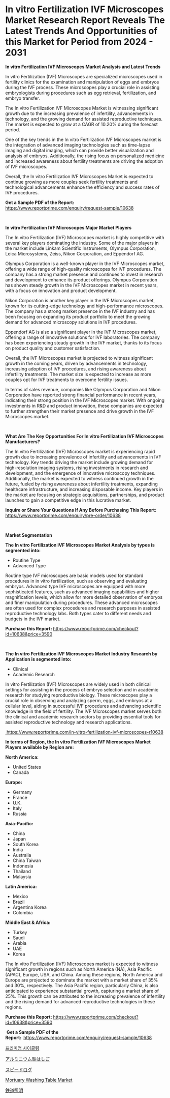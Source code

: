 <p><h1>In vitro Fertilization IVF Microscopes Market Research Report Reveals The Latest Trends And Opportunities of this Market for Period from 2024 - 2031</h1></p><p><strong>In vitro Fertilization IVF Microscopes Market Analysis and Latest Trends</strong></p>
<p><p>In vitro Fertilization (IVF) Microscopes are specialized microscopes used in fertility clinics for the examination and manipulation of eggs and embryos during the IVF process. These microscopes play a crucial role in assisting embryologists during procedures such as egg retrieval, fertilization, and embryo transfer.</p><p>The In vitro Fertilization IVF Microscopes Market is witnessing significant growth due to the increasing prevalence of infertility, advancements in technology, and the growing demand for assisted reproductive techniques. The market is expected to grow at a CAGR of 10.20% during the forecast period.</p><p>One of the key trends in the In vitro Fertilization IVF Microscopes market is the integration of advanced imaging technologies such as time-lapse imaging and digital imaging, which can provide better visualization and analysis of embryos. Additionally, the rising focus on personalized medicine and increased awareness about fertility treatments are driving the adoption of IVF microscopes.</p><p>Overall, the In vitro Fertilization IVF Microscopes Market is expected to continue growing as more couples seek fertility treatments and technological advancements enhance the efficiency and success rates of IVF procedures.</p></p>
<p><strong>Get a Sample PDF of the Report:&nbsp;</strong> <a href="https://www.reportprime.com/enquiry/request-sample/10638">https://www.reportprime.com/enquiry/request-sample/10638</a></p>
<p>&nbsp;</p>
<p><strong>In vitro Fertilization IVF Microscopes Major Market Players</strong></p>
<p><p>The In vitro Fertilization (IVF) Microscopes market is highly competitive with several key players dominating the industry. Some of the major players in the market include Linkam Scientific Instruments, Olympus Corporation, Leica Microsystems, Zeiss, Nikon Corporation, and Eppendorf AG.</p><p>Olympus Corporation is a well-known player in the IVF Microscopes market, offering a wide range of high-quality microscopes for IVF procedures. The company has a strong market presence and continues to invest in research and development to enhance its product offerings. Olympus Corporation has shown steady growth in the IVF Microscopes market in recent years, with a focus on innovation and product development.</p><p>Nikon Corporation is another key player in the IVF Microscopes market, known for its cutting-edge technology and high-performance microscopes. The company has a strong market presence in the IVF industry and has been focusing on expanding its product portfolio to meet the growing demand for advanced microscopy solutions in IVF procedures.</p><p>Eppendorf AG is also a significant player in the IVF Microscopes market, offering a range of innovative solutions for IVF laboratories. The company has been experiencing steady growth in the IVF market, thanks to its focus on product quality and customer satisfaction.</p><p>Overall, the IVF Microscopes market is projected to witness significant growth in the coming years, driven by advancements in technology, increasing adoption of IVF procedures, and rising awareness about infertility treatments. The market size is expected to increase as more couples opt for IVF treatments to overcome fertility issues. </p><p>In terms of sales revenue, companies like Olympus Corporation and Nikon Corporation have reported strong financial performance in recent years, indicating their strong position in the IVF Microscopes market. With ongoing investments in R&D and product innovation, these companies are expected to further strengthen their market presence and drive growth in the IVF Microscopes market.</p></p>
<p>&nbsp;</p>
<p><strong>What Are The Key Opportunities For In vitro Fertilization IVF Microscopes Manufacturers?</strong></p>
<p><p>The In vitro Fertilization (IVF) Microscopes market is experiencing rapid growth due to increasing prevalence of infertility and advancements in IVF technology. Key trends driving the market include growing demand for high-resolution imaging systems, rising investments in research and development, and the emergence of innovative microscopy techniques. Additionally, the market is expected to witness continued growth in the future, fueled by rising awareness about infertility treatments, expanding healthcare infrastructure, and increasing disposable income. Key players in the market are focusing on strategic acquisitions, partnerships, and product launches to gain a competitive edge in this lucrative market.</p></p>
<p><strong>Inquire or Share Your Questions If Any Before Purchasing This Report:</strong> <a href="https://www.reportprime.com/enquiry/pre-order/10638">https://www.reportprime.com/enquiry/pre-order/10638</a></p>
<p>&nbsp;</p>
<p><strong>Market Segmentation</strong></p>
<p><strong>The In vitro Fertilization IVF Microscopes Market Analysis by types is segmented into:</strong></p>
<p><ul><li>Routine Type</li><li>Advanced Type</li></ul></p>
<p><p>Routine type IVF microscopes are basic models used for standard procedures in in vitro fertilization, such as observing and evaluating embryos. Advanced type IVF microscopes are equipped with more sophisticated features, such as advanced imaging capabilities and higher magnification levels, which allow for more detailed observation of embryos and finer manipulation during procedures. These advanced microscopes are often used for complex procedures and research purposes in assisted reproductive technology labs. Both types cater to different needs and budgets in the IVF market.</p></p>
<p><strong>Purchase this Report:&nbsp;</strong><a href="https://www.reportprime.com/checkout?id=10638&price=3590">https://www.reportprime.com/checkout?id=10638&price=3590</a></p>
<p>&nbsp;</p>
<p><strong>The In vitro Fertilization IVF Microscopes Market Industry Research by Application is segmented into:</strong></p>
<p><ul><li>Clinical</li><li>Academic Research</li></ul></p>
<p><p>In vitro Fertilization (IVF) Microscopes are widely used in both clinical settings for assisting in the process of embryo selection and in academic research for studying reproductive biology. These microscopes play a crucial role in observing and analyzing sperm, eggs, and embryos at a cellular level, aiding in successful IVF procedures and advancing scientific knowledge in the field of fertility. The IVF Microscopes market serves both the clinical and academic research sectors by providing essential tools for assisted reproductive technology and research applications.</p></p>
<p><a href="https://www.reportprime.com/in-vitro-fertilization-ivf-microscopes-r10638">&nbsp;https://www.reportprime.com/in-vitro-fertilization-ivf-microscopes-r10638</a></p>
<p><strong>In terms of Region, the In vitro Fertilization IVF Microscopes Market Players available by Region are:</strong></p>
<p>
    <p> <strong> North America: </strong>
        <ul>
            <li>United States</li>
            <li>Canada</li>
        </ul>
        </p> 
    <p> <strong> Europe: </strong>
        <ul>
            <li>Germany</li>
            <li>France</li>
            <li>U.K.</li>
            <li>Italy</li>
            <li>Russia</li>
        </ul>
        </p> 
    <p> <strong> Asia-Pacific: </strong>
        <ul>
            <li>China</li>
            <li>Japan</li>
            <li>South Korea</li>
            <li>India</li>
            <li>Australia</li>
            <li>China Taiwan</li>
            <li>Indonesia</li>
            <li>Thailand</li>
            <li>Malaysia</li>
        </ul>
        </p> 
    <p> <strong> Latin America: </strong>
        <ul>
            <li>Mexico</li>
            <li>Brazil</li>
            <li>Argentina Korea</li>
            <li>Colombia</li>
        </ul>
        </p> 
    <p> <strong> Middle East & Africa: </strong>
        <ul>
            <li>Turkey</li>
            <li>Saudi</li>
            <li>Arabia</li>
            <li>UAE</li>
            <li>Korea</li>
        </ul>
    </p>
    </p>
<p><p>The In vitro Fertilization (IVF) Microscopes market is expected to witness significant growth in regions such as North America (NA), Asia Pacific (APAC), Europe, USA, and China. Among these regions, North America and Europe are projected to dominate the market with a market share of 35% and 30%, respectively. The Asia Pacific region, particularly China, is also anticipated to experience substantial growth, capturing a market share of 25%. This growth can be attributed to the increasing prevalence of infertility and the rising demand for advanced reproductive technologies in these regions.</p></p>
<p><strong>Purchase this Report: </strong><a href="https://www.reportprime.com/checkout?id=10638&price=3590">https://www.reportprime.com/checkout?id=10638&price=3590</a></p>
<p>&nbsp;<strong>Get a Sample PDF of the Report:&nbsp;&nbsp;</strong><a href="https://www.reportprime.com/enquiry/request-sample/10638">https://www.reportprime.com/enquiry/request-sample/10638</a></p>
<p><strong></strong></p>
<p><p><a href="https://medium.com/@simeonbode1/%ED%94%84%EB%A6%AC%EB%AF%B8%EC%97%84-%EC%82%AC%EC%9D%B4%ED%81%B4%EB%A7%81-%EC%8B%9C%EC%9E%A5-%EA%B7%9C%EB%AA%A8-%EC%8B%9C%EC%9E%A5-%EC%A0%84%EB%A7%9D-%EB%B0%8F-%EC%8B%9C%EC%9E%A5-%EC%98%88%EC%B8%A1-2024%EB%85%84%EB%B6%80%ED%84%B0-2031%EB%85%84%EA%B9%8C%EC%A7%80-ecb02a15e478">프리미엄 사이클링</a></p><p><a href="https://medium.com/@joanne.scott9078/%E3%82%A2%E3%83%AB%E3%83%9F%E3%83%8B%E3%82%A6%E3%83%A0%E3%81%AF%E3%81%97%E3%81%94%E5%B8%82%E5%A0%B4%E3%81%AE%E8%A6%8F%E6%A8%A1-cagr-%E3%83%88%E3%83%AC%E3%83%B3%E3%83%89-2024-2030-cfd0b15580a5">アルミニウム製はしご</a></p><p><a href="https://github.com/cnnriuez22368/Market-Research-Report-List-1/blob/main/438686124113.md">スピードログ</a></p><p><a href="https://github.com/yemakinde/Market-Research-Report-List-2/blob/main/mortuary-washing-table-market.md">Mortuary Washing Table Market</a></p><p><a href="https://medium.com/@oliveyew35/%E9%89%84%E9%81%93%E7%85%A7%E6%98%8E%E5%B8%82%E5%A0%B4%E5%88%86%E6%9E%90%E3%81%A82024%E5%B9%B4%E3%81%8B%E3%82%892031%E5%B9%B4%E3%81%BE%E3%81%A7%E3%81%AE%E3%82%B5%E3%82%A4%E3%82%BA%E4%BA%88%E6%B8%AC-09dc5f1d1b37">鉄道照明</a></p></p>